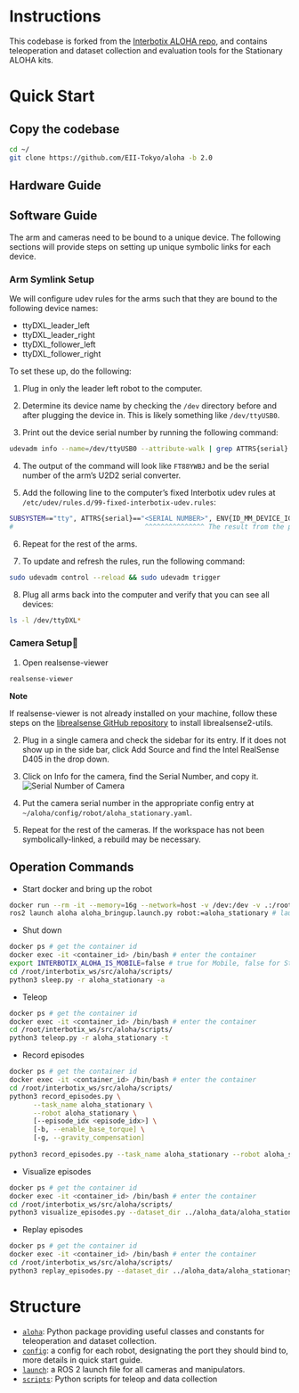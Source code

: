 # Instructions

This codebase is forked from the [Interbotix ALOHA repo](https://github.com/Interbotix/aloha), and contains teleoperation and dataset collection and evaluation tools for the Stationary ALOHA kits.

# Quick Start

## Copy the codebase

```bash
cd ~/
git clone https://github.com/EII-Tokyo/aloha -b 2.0
```

## Hardware Guide

## Software Guide

The arm and cameras need to be bound to a unique device. The following sections will provide steps on setting up unique symbolic links for each device.

### Arm Symlink Setup
We will configure udev rules for the arms such that they are bound to the following device names:
- ttyDXL_leader_left
- ttyDXL_leader_right
- ttyDXL_follower_left
- ttyDXL_follower_right

To set these up, do the following:

1. Plug in only the leader left robot to the computer.

2. Determine its device name by checking the `/dev` directory before and after plugging the device in. This is likely something like `/dev/ttyUSB0`.

3. Print out the device serial number by running the following command:
```bash
udevadm info --name=/dev/ttyUSB0 --attribute-walk | grep ATTRS{serial} | head -n 1 | cut -d '"' -f2
```

4. The output of the command will look like `FT88YWBJ` and be the serial number of the arm’s U2D2 serial converter.

5. Add the following line to the computer’s fixed Interbotix udev rules at `/etc/udev/rules.d/99-fixed-interbotix-udev.rules`:

```bash
SUBSYSTEM=="tty", ATTRS{serial}=="<SERIAL NUMBER>", ENV{ID_MM_DEVICE_IGNORE}="1", ATTR{device/latency_timer}="1", SYMLINK+="ttyDXL_leader_left"
#                                 ^^^^^^^^^^^^^^^ The result from the previous step
```

6. Repeat for the rest of the arms.

7. To update and refresh the rules, run the following command:

```bash
sudo udevadm control --reload && sudo udevadm trigger
```

8. Plug all arms back into the computer and verify that you can see all devices:

```bash
ls -l /dev/ttyDXL*
```

### Camera Setup

1. Open realsense-viewer

```bash
realsense-viewer
```

**Note**

If realsense-viewer is not already installed on your machine, follow these steps on the [librealsense GitHub repository](https://github.com/IntelRealSense/librealsense/blob/master/doc/distribution_linux.md) to install librealsense2-utils.

2. Plug in a single camera and check the sidebar for its entry. If it does not show up in the side bar, click Add Source and find the Intel RealSense D405 in the drop down.

3. Click on Info for the camera, find the Serial Number, and copy it.
![Serial Number of Camera](./images/rsviewer_serialno2.png)

4. Put the camera serial number in the appropriate config entry at `~/aloha/config/robot/aloha_stationary.yaml`.

5. Repeat for the rest of the cameras. If the workspace has not been symbolically-linked, a rebuild may be necessary.

## Operation Commands

- Start docker and bring up the robot
```bash
docker run --rm -it --memory=16g --network=host -v /dev:/dev -v .:/root/interbotix_ws/src/aloha --privileged lyl472324464/robot:aloha-stationary
ros2 launch aloha aloha_bringup.launch.py robot:=aloha_stationary # launch hardware drivers and control software
```

- Shut down
```bash
docker ps # get the container id
docker exec -it <container_id> /bin/bash # enter the container
export INTERBOTIX_ALOHA_IS_MOBILE=false # true for Mobile, false for Stationary
cd /root/interbotix_ws/src/aloha/scripts/
python3 sleep.py -r aloha_stationary -a
```

- Teleop
```bash
docker ps # get the container id
docker exec -it <container_id> /bin/bash # enter the container
cd /root/interbotix_ws/src/aloha/scripts/
python3 teleop.py -r aloha_stationary -t
```

- Record episodes
```bash
docker ps # get the container id
docker exec -it <container_id> /bin/bash # enter the container
cd /root/interbotix_ws/src/aloha/scripts/
python3 record_episodes.py \
      --task_name aloha_stationary \
      --robot aloha_stationary \
      [--episode_idx <episode_idx>] \
      [-b, --enable_base_torque] \
      [-g, --gravity_compensation]
      
python3 record_episodes.py --task_name aloha_stationary --robot aloha_stationary
```


- Visualize episodes 
```bash
docker ps # get the container id
docker exec -it <container_id> /bin/bash # enter the container
cd /root/interbotix_ws/src/aloha/scripts/
python3 visualize_episodes.py --dataset_dir ../aloha_data/aloha_stationary/ --episode_idx 7 -r aloha_stationary
```

- Replay episodes
```bash
docker ps # get the container id
docker exec -it <container_id> /bin/bash # enter the container
cd /root/interbotix_ws/src/aloha/scripts/
python3 replay_episodes.py --dataset_dir ../aloha_data/aloha_stationary/ --episode_idx 7 -r aloha_stationary
```

# Structure
- [``aloha``](./aloha/): Python package providing useful classes and constants for teleoperation and dataset collection.
- [``config``](./config/): a config for each robot, designating the port they should bind to, more details in quick start guide.
- [``launch``](./launch): a ROS 2 launch file for all cameras and manipulators.
- [``scripts``](./scripts/): Python scripts for teleop and data collection